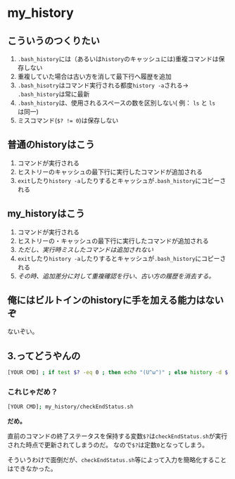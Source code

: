 # my_history

## こういうのつくりたい
1. `.bash_history`には（あるいは`history`のキャッシュには)重複コマンドは保存しない
2. 重複していた場合は古い方を消して最下行へ履歴を追加
3. `.bash_hisotry`はコマンド実行される都度`history -a`される-> `.bash_history`は常に最新
4. `.bash_history`は、使用されるスペースの数を区別しない( 例： `ls` と `ls   ` は同一)
5. ミスコマンド(`$? != 0`)は保存しない

## 普通のhistoryはこう
1. コマンドが実行される
2. ヒストリーのキャッシュの最下行に実行したコマンドが追加される
3. `exit`したり`history -a`したりするとキャッシュが`.bash_history`にコピーされる

## my_historyはこう
1. コマンドが実行される
2. ヒストリーの・キャッシュの最下行に実行したコマンドが追加される
3. *ただし、実行時ミスしたコマンドは追加されない*
4. `exit`したり`history -a`したりするとキャッシュが`.bash_history`にコピーされる
5. *その時、追加差分に対して重複確認を行い、古い方の履歴を消去する。*

## 俺にはビルトインのhistoryに手を加える能力はないぞ
ないぞい。

## 3.ってどうやんの
```sh
[YOUR CMD] ; if test $? -eq 0 ; then echo "(U^ω^)" ; else history -d $(( $HISTCMD - 1 )) ; echo "(´；ω；｀)" ; fi
```
### これじゃだめ？
```sh
[YOUR CMD]; my_history/checkEndStatus.sh
```
**だめ。**

直前のコマンドの終了ステータスを保持する変数`$?`は`checkEndStatus.sh`が実行された時点で更新されてしまうのだ。
なので`$?`は定数`0`となってしまう。

そういうわけで面倒だが、`checkEndStatus.sh`等によって入力を簡略化することはできなかった。

